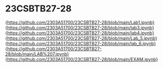 # 23CSBTB27-28
{https://github.com/2303A51700/23CSBTB27-28/blob/main/Lab1.ipynb}
{https://github.com/2303A51700/23CSBTB27-28/blob/main/lab3.ipynb}
{https://github.com/2303A51700/23CSBTB27-28/blob/main/lab4.ipynb}
{https://github.com/2303A51700/23CSBTB27-28/blob/main/Lab_5.ipynb}
{https://github.com/2303A51700/23CSBTB27-28/blob/main/lab_6.ipynb}
{https://github.com/2303A51700/23CSBTB27-28/blob/main/LAB%207.ipynb}
{https://github.com/2303A51700/23CSBTB27-28/blob/main/EXAM.ipynb}

